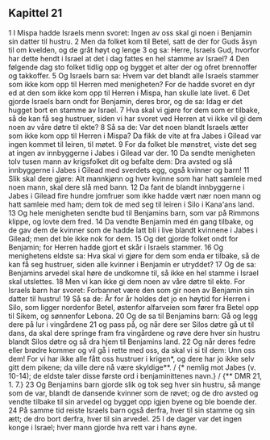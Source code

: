 ## Kapittel 21

1 I Mispa hadde Israels menn svoret: Ingen av oss skal gi noen i Benjamin sin datter til hustru.
2 Men da folket kom til Betel, satt de der for Guds åsyn til om kvelden, og de gråt høyt og lenge
3 og sa: Herre, Israels Gud, hvorfor har dette hendt i Israel at det i dag fattes en hel stamme av Israel?
4 Den følgende dag sto folket tidlig opp og bygget et alter der og ofret brennoffer og takkoffer.
5 Og Israels barn sa: Hvem var det blandt alle Israels stammer som ikke kom opp til Herren med menigheten? For de hadde svoret en dyr ed at den som ikke kom opp til Herren i Mispa, han skulle late livet.
6 Det gjorde Israels barn ondt for Benjamin, deres bror, og de sa: Idag er det hugget bort en stamme av Israel.
7 Hva skal vi gjøre for dem som er tilbake, så de kan få seg hustruer, siden vi har svoret ved Herren at vi ikke vil gi dem noen av våre døtre til ekte?
8 Så sa de: Var det noen blandt Israels ætter som ikke kom opp til Herren i Mispa? Da fikk de vite at fra Jabes i Gilead var ingen kommet til leiren, til møtet.
9 For da folket ble mønstret, viste det seg at ingen av innbyggerne i Jabes i Gilead var der.
10 Da sendte menigheten tolv tusen mann av krigsfolket dit og befalte dem: Dra avsted og slå innbyggerne i Jabes i Gilead med sverdets egg, også kvinner og barn!
11 Slik skal dere gjøre: Alt mannkjønn og hver kvinne som har hatt samleie med noen mann, skal dere slå med bann.
12 Da fant de blandt innbyggerne i Jabes i Gilead fire hundre jomfruer som ikke hadde vært nær noen mann og hatt samleie med ham; dem tok de med seg til leiren i Silo i Kana'ans land.
13 Og hele menigheten sendte bud til Benjamins barn, som var på Rimmons klippe, og lovte dem fred.
14 Da vendte Benjamin med én gang tilbake, og de gav dem de kvinner som de hadde latt bli i live blandt kvinnene i Jabes i Gilead; men det ble ikke nok for dem.
15 Og det gjorde folket ondt for Benjamin; for Herren hadde gjort et skår i Israels stammer.
16 Og menighetens eldste sa: Hva skal vi gjøre for dem som enda er tilbake, så de kan få seg hustruer, siden alle kvinner i Benjamin er utryddet?
17 Og de sa: Benjamins arvedel skal høre de undkomne til, så ikke en hel stamme i Israel skal utslettes.
18 Men vi kan ikke gi dem noen av våre døtre til ekte. For Israels barn har svoret: Forbannet være den som gir noen av Benjamin sin datter til hustru!
19 Så sa de: År for år holdes det jo en høytid for Herren i Silo, som ligger nordenfor Betel, østenfor alfarveien som fører fra Betel opp til Sikem, og sønnenfor Lebona.
20 Og de sa til Benjamins barn: Gå og legg dere på lur i vingårdene
21 og pass på, og når dere ser Silos døtre gå ut til dans, da skal dere springe fram fra vingårdene og røve dere hver sin hustru blandt Silos døtre og så dra hjem til Benjamins land.
22 Og når deres fedre eller brødre kommer og vil gå i rette med oss, da skal vi si til dem: Unn oss dem! For vi har ikke alle fått oss hustruer i krigen*, og dere har jo ikke selv gitt dem pikene; da ville dere nå være skyldige**. / {* nemlig mot Jabes (v. 10-14); de eldste taler disse første ord i benjaminittenes navn.} / {** DMR 21, 1. 7.}
23 Og Benjamins barn gjorde slik og tok seg hver sin hustru, så mange som de var, blandt de dansende kvinner som de røvet; og de dro avsted og vendte tilbake til sin arvedel og bygget opp igjen byene og ble boende der.
24 På samme tid reiste Israels barn også derfra, hver til sin stamme og sin ætt; de dro bort derfra, hver til sin arvedel.
25 I de dager var det ingen konge i Israel; hver mann gjorde hva rett var i hans øyne.

